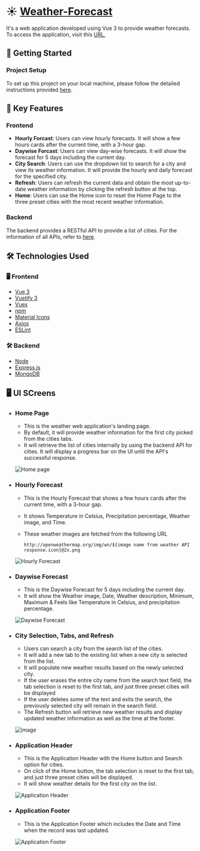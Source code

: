 # :sunny: [Weather-Forecast](https://weather-forecast-g9kz.onrender.com/)

It's a web application developed using Vue 3 to provide weather forecasts. To access the application, visit this [URL](https://weather-forecast-g9kz.onrender.com/),

## 🚀 Getting Started

### Project Setup
To set up this project on your local machine, please follow the detailed instructions provided [here](Documentation/ProjectSetup.md).

## 🎯 Key Features

### Frontend

- **Hourly Forcast**: Users can view hourly forecasts. It will show a few hours cards after the current time, with a 3-hour gap.
- **Daywise Forcast**: Users can view day-wise forecasts. It will show the forecast for 5 days including the current day.
- **City Search**: Users can use the dropdown list to search for a city and view its weather information. It will provide the hourly and daily forecast for the specified city.
- **Refresh**: Users can refresh the current data and obtain the most up-to-date weather information by clicking the refresh button at the top.
- **Home**: Users can use the Home icon to reset the Home Page to the three preset cities with the most recent weather information.

### Backend

  The backend provides a RESTful API to provide a list of cities. For the information of all APIs, refer to [here](/Documentation/APIDetails.md).

## 🛠️ Technologies Used

### 🖥️ Frontend

- [Vue 3](https://vuejs.org/guide/introduction.html)
- [Vuetify 3](https://vuetifyjs.com/en/components/all/#containment)
- [Vuex](https://v3.vuex.vuejs.org/)
- [npm](https://docs.npmjs.com/getting-started/what-is-npm)
- [Material Icons](https://pictogrammers.com/library/mdi/)
- [Axios](https://github.com/axios/axios)
- [ESLint](https://eslint.org/docs/latest/use/getting-started)

### 🛠️ Backend

- [Node](https://nodejs.org/docs/)
- [Express.js](https://expressjs.com/)
- [MongoDB](https://www.mongodb.com/docs/)

## 🖥️ UI SCreens

- ### Home Page

  - This is the weather web application's landing page.
  - By default, it will provide weather information for the first city picked from the cities tabs.
  - It will retrieve the list of cities internally by using the backend API for cities. It will display a progress bar on the UI until the API's successful response.
  
  ![Home page](https://github.com/DiptiPrabhavale11/Weather-Forecast/assets/113642858/db405d31-2f87-41a4-9e6f-b9a911506b5c)

- ### Hourly Forecast

  - This is the Hourly Forecast that shows a few hours cards after the current time, with a 3-hour gap.
  - It shows Temperature in Celsius, Precipitation percentage, Weather image, and Time.
  - These weather images are fetched from the following URL

    `http://openweathermap.org/img/wn/${image name from weather API response.icon}@2x.png`

  ![Hourly Forecast](https://github.com/DiptiPrabhavale11/Weather-Forecast/assets/113642858/3f56735e-f824-4003-9c19-34d2798aff7a)


- ### Daywise Forecast

  - This is the Daywise Forecast for 5 days including the current day.
  - It will show the Weather image, Date, Weather description, Minimum, Maximum & Feels like Temperature in Celsius, and precipitation percentage.

  ![Daywise Forecast](https://github.com/DiptiPrabhavale11/Weather-Forecast/assets/113642858/58f9988d-1985-4abb-9a10-3af483df53b1)

- ### City Selection, Tabs, and Refresh

  - Users can search a city from the search list of the cities.
  - It will add a new tab to the existing list when a new city is selected from the list.
  - It will populate new weather results based on the newly selected city.
  - If the user erases the entire city name from the search text field, the tab selection is reset to the first tab, and just three preset cities will be displayed
  - If the user deletes some of the text and exits the search, the previously selected city will remain in the search field.
  - The Refresh button will retrieve new weather results and display updated weather information as well as the time at the footer.

  ![image](https://github.com/DiptiPrabhavale11/Weather-Forecast/assets/113642858/24b76e28-4700-4e02-96f3-e86f1980a0e7)

- ### Application Header

  - This is the Application Header with the Home button and Search option for cities.
  - On click of the Home button, the tab selection is reset to the first tab, and just three preset cities will be displayed.
  - It will show weather details for the first city on the list.

  ![Application Header](https://github.com/DiptiPrabhavale11/Weather-Forecast/assets/113642858/95cd22bd-93c4-4520-92ac-03f475331799)

- ### Application Footer

  - This is the Application Footer which includes the Date and Time when the record was last updated.

  ![Application Footer](https://github.com/DiptiPrabhavale11/Weather-Forecast/assets/113642858/64696c99-d087-4ca7-b7d0-022cdfa2c1a6)

